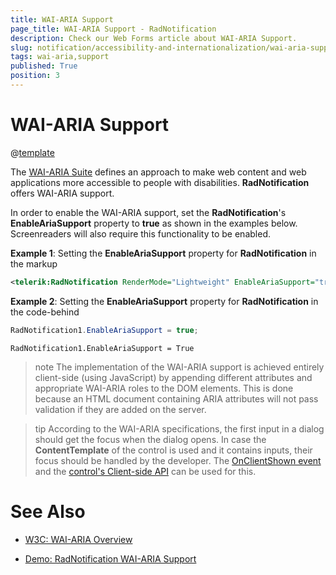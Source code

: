 ```yaml
---
title: WAI-ARIA Support
page_title: WAI-ARIA Support - RadNotification
description: Check our Web Forms article about WAI-ARIA Support.
slug: notification/accessibility-and-internationalization/wai-aria-support
tags: wai-aria,support
published: True
position: 3
---
```


# WAI-ARIA Support

@[template](/_templates/common/wai-aria-templates.md#intro "control: RadNotification")


The [WAI-ARIA Suite](https://www.w3.org/WAI/intro/aria) defines an approach to make web content and web applications more accessible to people with disabilities. **RadNotification** offers WAI-ARIA support.

In order to enable the WAI-ARIA support, set the **RadNotification**'s **EnableAriaSupport** property to **true** as shown in the examples below. Screenreaders will also require this functionality to be enabled.

**Example 1**: Setting the **EnableAriaSupport** property for **RadNotification** in the markup

````XML
<telerik:RadNotification RenderMode="Lightweight" EnableAriaSupport="true" runat="server" ID="RadNotification1"></telerik:RadNotification>
````

**Example 2**: Setting the **EnableAriaSupport** property for **RadNotification** in the code-behind

````C#
RadNotification1.EnableAriaSupport = true;
````
````VB
RadNotification1.EnableAriaSupport = True
````


>note The implementation of the WAI-ARIA support is achieved entirely client-side (using JavaScript) by appending different attributes and appropriate WAI-ARIA roles to the DOM elements. This is done because an HTML document containing ARIA attributes will not pass validation if they are added on the server.

>tip According to the WAI-ARIA specifications, the first input in a dialog should get the focus when the dialog opens. In case the **ContentTemplate** of the control is used and it contains inputs, their focus should be handled by the developer. The [OnClientShown event](../client-side-programming/events/onclientshown) and the [control's Client-side API](../client-side-programming/radnotification-object) can be used for this.



# See Also

 * [W3C: WAI-ARIA Overview](https://www.w3.org/WAI/intro/aria)

 * [Demo: RadNotification WAI-ARIA Support](https://demos.telerik.com/aspnet-ajax/notification/examples/waiariasupport/defaultcs.aspx)
  
